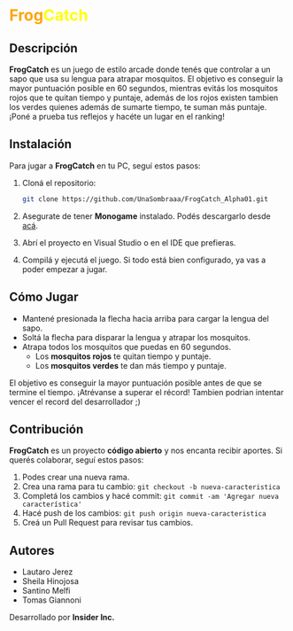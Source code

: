 
# <span style="color: orange; font-weight: bold;">Frog</span><span style="color: yellow; font-weight: bold;">Catch</span>

## Descripción

**FrogCatch** es un juego de estilo arcade donde tenés que controlar a un sapo que usa su lengua para atrapar mosquitos. El objetivo es conseguir la mayor puntuación posible en 60 segundos, mientras evitás los mosquitos rojos que te quitan tiempo y puntaje, además de los rojos existen tambien los verdes quienes además de sumarte tiempo, te suman más puntaje. ¡Poné a prueba tus reflejos y hacéte un lugar en el ranking!

## Instalación

Para jugar a **FrogCatch** en tu PC, seguí estos pasos:

1. Cloná el repositorio:
   ```bash
   git clone https://github.com/UnaSombraaa/FrogCatch_Alpha01.git
   ```

2. Asegurate de tener **Monogame** instalado. Podés descargarlo desde [acá](https://www.monogame.net/).

3. Abrí el proyecto en Visual Studio o en el IDE que prefieras.

4. Compilá y ejecutá el juego. Si todo está bien configurado, ya vas a poder empezar a jugar.

## Cómo Jugar

- Mantené presionada la flecha hacia arriba para cargar la lengua del sapo.
- Soltá la flecha para disparar la lengua y atrapar los mosquitos.
- Atrapa todos los mosquitos que puedas en 60 segundos.
  - Los **mosquitos rojos** te quitan tiempo y puntaje.
  - Los **mosquitos verdes** te dan más tiempo y puntaje.

El objetivo es conseguir la mayor puntuación posible antes de que se termine el tiempo. ¡Atrévanse a superar el récord! 
Tambien podrian intentar vencer el record del desarrollador ;)

## Contribución

**FrogCatch** es un proyecto **código abierto** y nos encanta recibir aportes. Si querés colaborar, seguí estos pasos:

1. Podes crear una nueva rama.
2. Crea una rama para tu cambio: `git checkout -b nueva-caracteristica`
3. Completá los cambios y hacé commit: `git commit -am 'Agregar nueva característica'`
4. Hacé push de los cambios: `git push origin nueva-caracteristica`
5. Creá un Pull Request para revisar tus cambios.

## Autores

- Lautaro Jerez
- Sheila Hinojosa
- Santino Melfi
- Tomas Giannoni

Desarrollado por **Insider Inc.**
